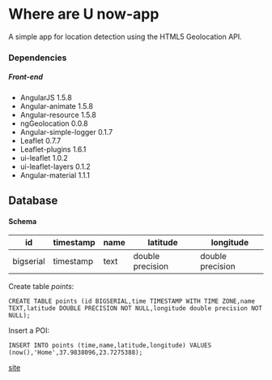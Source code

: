 # Where are U now-app  

A simple app for location detection using the HTML5 Geolocation API.

### Dependencies

##### Front-end  
- AngularJS 1.5.8  
- Angular-animate 1.5.8  
- Angular-resource 1.5.8
- ngGeolocation  0.0.8  
- Angular-simple-logger 0.1.7  
- Leaflet 0.7.7  
- Leaflet-plugins 1.6.1
- ui-leaflet 1.0.2
- ui-leaflet-layers 0.1.2
- Angular-material 1.1.1  


## Database

#### Schema

| id | timestamp | name | latitude | longitude |
|----|-----------|------|----------|-----------|
| bigserial| timestamp|text| double precision| double precision|



Create table *points*:
```
CREATE TABLE points (id BIGSERIAL,time TIMESTAMP WITH TIME ZONE,name TEXT,latitude DOUBLE PRECISION NOT NULL,longitude double precision NOT NULL);
```

Insert a POI:
```
INSERT INTO points (time,name,latitude,longitude) VALUES (now(),'Home',37.9838096,23.7275388);
```
[site](https://where-r-u-now-456789.herokuapp.com/)
